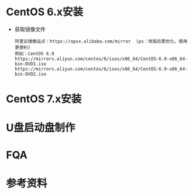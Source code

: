 # CentOS 6.x安装
- 获取镜像文件
  ``` text
  阿里云镜像站点：https://opsx.alibaba.com/mirror  (ps：改版后更优化，使用更便利)
  例如：CentOS 6.9
  https://mirrors.aliyun.com/centos/6/isos/x86_64/CentOS-6.9-x86_64-bin-DVD1.iso
  https://mirrors.aliyun.com/centos/6/isos/x86_64/CentOS-6.9-x86_64-bin-DVD2.iso
  ```
  
# CentOS 7.x安装
# U盘启动盘制作
# FQA
# 参考资料
